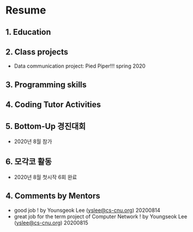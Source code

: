 # Resume
## 1. Education
## 2. Class projects
  * Data communication project: Pied Piper!!! spring 2020
## 3. Programming skills
## 4. Coding Tutor Activities
## 5. Bottom-Up 경진대회
  * 2020년 8월 참가
## 6. 모각코 활동
  * 2020년 8월 첫시작 6회 완료
## 4. Comments by Mentors
  * good job ! by Younsgeok Lee (yslee@cs-cnu.org) 20200814
  * great job for the term project of Computer Network ! by Youngseok Lee (yslee@cs-cnu.org) 20200815
